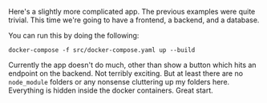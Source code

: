 Here's a slightly more complicated app. The previous examples were quite trivial. This time we're going to have a frontend, a backend, and a database.

You can run this by doing the following:
```
docker-compose -f src/docker-compose.yaml up --build
```

Currently the app doesn't do much, other than show a button which hits an endpoint on the backend. Not terribly exciting. But at least there are no `node_module` folders or any nonsense cluttering up my folders here. Everything is hidden inside the docker containers. Great start.

